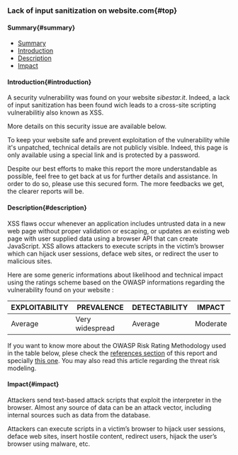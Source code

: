 ### Lack of input sanitization on website.com{#top}

#### Summary{#summary}
* [Summary](#summary "Summary")
* [Introduction](#introduction "Introduction")
* [Description](#description "Description")
* [Impact](#impact "Impact")



#### Introduction{#introduction}
A security vulnerability was found on your website *sibestar.it*. Indeed, a lack of input sanitization has been found wich leads to a cross-site scripting vulnerabilitiy also known as XSS.

More details on this security issue are available below.

To keep your website safe and prevent exploitation of the vulnerability while it's unpatched, technical details are not publicly visible. Indeed, this page is only available using a special link and is protected by a password.

Despite our best efforts to make this report the more understandable as possible, feel free to get back at us for further details and assistance. In order to do so, please use this secured form. The more feedbacks we get, the clearer reports will be.



#### Description{#description}
XSS flaws occur whenever an application includes untrusted data in a new web page without proper validation or escaping, or updates an existing web page with user supplied data using a browser API that can create JavaScript. XSS allows attackers to execute scripts in the victim’s browser which can hijack user sessions, deface web sites, or redirect the user to malicious sites.

Here are some generic informations about likelihood and technical impact using the ratings scheme based on the OWASP informations regarding the vulnerability found on your website :

| EXPLOITABILITY | PREVALENCE | DETECTABILITY | IMPACT |
| ------------ | ------------ | ------------ | ------------ |
| Average | Very widespread | Average | Moderate |

If you want to know more about the OWASP Risk Rating Methodology used in the table below, plese check the [references section](#references "references section") of this report and specially [this one](#OWASP_Risk_Rating_Methodology "OWASP : Risk Rating Methodology"). You may also read this article regarding the threat risk modeling.



#### Impact{#impact}
Attackers send text-based attack scripts that exploit the interpreter in the browser. Almost any source of data can be an attack vector, including internal sources such as data from the database.

Attackers can execute scripts in a victim’s browser to hijack user sessions, deface web sites, insert hostile content, redirect users, hijack the user’s browser using malware, etc.

